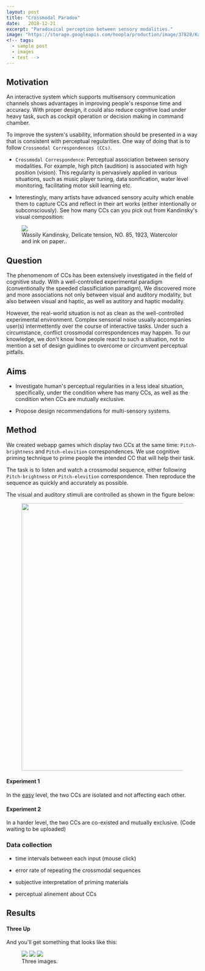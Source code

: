 ```yaml
---
layout: post
title: "Crossmodal Paradox"
date:   2018-12-21
excerpt: "Paradoxical perception between sensory modalities."
image: "https://storage.googleapis.com/hoopla/production/image/37828/Kandinsky_Comp_VIII.jpg"
<!-- tags: 
  - sample post
  - images
  - test -->
---
```


## Motivation

An interactive system which supports multisensory communication channels shows advantages in improving people's response time and accuracy. With proper design, it could also reduce cognitive load under heavy task, such as cockpit operation or decision making in command chamber.

To improve the system's usability, information should be presented in a way that is consistent with perceptual regularities. One way of doing that is to follow `Crossmodal Correspondences (CCs)`.

- `Crossmodal Correspondence`: Perceptual association between sensory modalities. For example, high pitch (audition) is associated with high position (vision). This regularity is pervasively applied in various situations, such as music player tuning, data sonification, water level monitoring, facilitating motor skill learning etc.

- Interestingly, many artists have advanced sensory acuity which enable them to capture CCs and reflect in their art works (either intentionally or subconsciously). See how many CCs can you pick out from Kandinsky's visual composition:

<figure>
	<img src="https://www.museothyssen.org/en/collection/artists/kandinsky-wassily/delicate-tension-no-85">
	<figcaption>Wassily Kandinsky, Delicate tension, NO. 85, 1923, Watercolor and ink on paper..</figcaption>
</figure>

## Question

The phenomenom of CCs has been extensively investigated in the field of cognitive study. With a well-controlled experimental paradigm (conventionally the speeded classificiation paradigm), We discovered more and more associations not only between visual and auditory modality, but also between visual and haptic, as well as autitory and haptic modality. 

However, the real-world situation is not as clean as the well-controlled experimental environment. Complex sensorial noise usually accompanies user(s) intermettently over the course of interactive tasks. Under such a circumstance, conflict crossmodal correspondences may happen. To our knowledge, we don't know how people react to such a situation, not to mention a set of design guidlines to overcome or circumvent perceptual pitfalls.

## Aims

- Investigate human's perceptual regularities in a less ideal situation, specifically, under the condition where has many CCs, as well as the condition when CCs are mutually exclusive.

- Propose design recommendations for multi-sensory systems.
 
## Method

We created webapp games which display two CCs at the same time: `Pitch-brightness` and `Pitch-elevition` correspondences. We use cognitive priming technique to prime people the intended CC that will help their task.

The task is to listen and watch a crossmodal sequence, either following `Pitch-brightness` or `Pitch-elevition` correspondence. Then reproduce the sequence as quickly and accurately as possible.

The visual and auditory stimuli are controlled as shown in the figure below:

<figure>
	<img src="{{site.baseurl}}/images/paradox/Fig1.eps" width = "700"/>
</figure>

#### Experiment 1

In the [easy] level, the two CCs are isolated and not affecting each other.

[easy]: https://github.com/turtle2007/Study2

#### Experiment 2

In a harder level, the two CCs are co-existed and mutually exclusive. (Code waiting to be uploaded)

### Data collection

- time intervals between each input (mouse click)

- error rate of repeating the crossmodal sequences

- subjective interpretation of priming materials

- perceptual alinement about CCs


## Results

#### Three Up

And you'll get something that looks like this:

<figure class="third">
	<img src="http://placehold.it/600x300.jpg">
	<img src="http://placehold.it/600x300.jpg">
	<img src="http://placehold.it/600x300.jpg">
	<figcaption>Three images.</figcaption>
</figure>